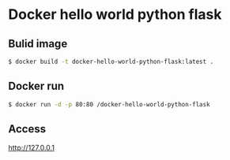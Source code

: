 # Docker hello world python flask

## Bulid image

```bash
$ docker build -t docker-hello-world-python-flask:latest .
```

## Docker run

```bash
$ docker run -d -p 80:80 /docker-hello-world-python-flask
```

## Access

http://127.0.0.1
